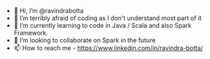 - 👋 Hi, I’m @ravindrabotta
- 👀 I’m terribly afraid of coding as I don't understand most part of it
- 🌱 I’m currently learning to code in Java / Scala and also Spark Framework.
- 💞️ I’m looking to collaborate on Spark in the future
- 📫 How to reach me - https://www.linkedin.com/in/ravindra-botta/

<!---
ravindrabotta/ravindrabotta is a ✨ special ✨ repository because its `README.md` (this file) appears on your GitHub profile.
You can click the Preview link to take a look at your changes.
--->
